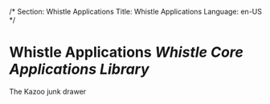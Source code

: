 /*
Section: Whistle Applications
Title: Whistle Applications
Language: en-US
*/

# Whistle Applications *Whistle Core Applications Library*
The Kazoo junk drawer
